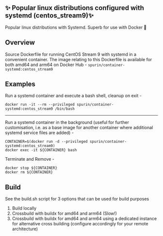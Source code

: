 ## ✨ Popular linux distributions configured with systemd  (centos_stream9)✨

Popular linux distributions with Systemd.  Superb for use with Docker 🐋

## Overview

Source Dockerfile for running CentOS Stream 9 with systemd in a convenient container.  The image relating to this Dockerfile is available for both amd64 and arm64 on Docker Hub - ```spurin/container-systemd:centos_stream9```

## Examples

Run a systemd container and execute a bash shell, cleanup on exit -

```
docker run -it --rm --privileged spurin/container-systemd:centos_stream9 /bin/bash
```

---

Run a systemd container in the background (useful for further customisation, i.e. as a base image
for another container where additional systemd service files are added) -

```
CONTAINER=$(docker run -d --privileged spurin/container-systemd:centos_stream9)
docker exec -it ${CONTAINER} bash
```

Terminate and Remove -

```
docker stop ${CONTAINER}
docker rm ${CONTAINER}
```

## Build

See the build.sh script for 3 options that can be used for build purposes

1. Build locally
2. Crossbuild with buildx for amd64 and arm64 (Slow!)
3. Crossbuild with buildx for amd64 and arm64 using a dedicated instance for alternative cross building (configure accordingly for your remote architecture)
